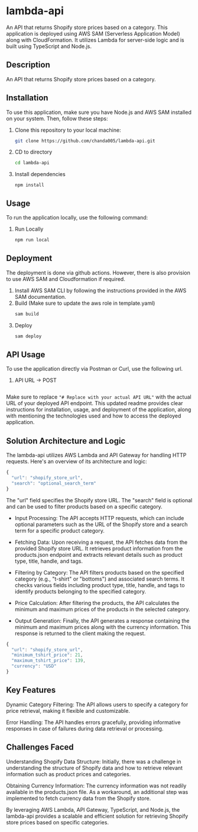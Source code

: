 # lambda-api

An API that returns Shopify store prices based on a category. This application is deployed using AWS SAM (Serverless Application Model) along with CloudFormation. It utilizes Lambda for server-side logic and is built using TypeScript and Node.js.

## Description

An API that returns Shopify store prices based on a category.

## Installation

To use this application, make sure you have Node.js and AWS SAM installed on your system. Then, follow these steps:

1. Clone this repository to your local machine:

   ```bash
   git clone https://github.com/chanda005/lambda-api.git

2. CD to directory
    ```bash
   cd lambda-api
3. Install dependencies
    ```
   npm install

## Usage
To run the application locally, use the following command:
1. Run Locally
    ```bash
    npm run local

## Deployment
The deployment is done via github actions. However, there is also provision to use AWS SAM and Cloudformation if required.
1. Install AWS SAM CLI by following the instructions provided in the AWS SAM documentation.
2. Build (Make sure to update the aws role in template.yaml)
    ```bash
    sam build
3. Deploy
    ```bash
    sam deploy

## API Usage
To use the application directly via Postman or Curl, use the following url.
1. API URL -> POST
    ```bash

Make sure to replace `"# Replace with your actual API URL"` with the actual URL of your deployed API endpoint. This updated readme provides clear instructions for installation, usage, and deployment of the application, along with mentioning the technologies used and how to access the deployed application.


## Solution Architecture and Logic
The lambda-api utilizes AWS Lambda and API Gateway for handling HTTP requests. Here's an overview of its architecture and logic:

```javascript
{
  "url": "shopify_store_url",
  "search": "optional_search_term"
}
```

The "url" field specifies the Shopify store URL.
The "search" field is optional and can be used to filter products based on a specific category.

* Input Processing: The API accepts HTTP requests, which can include optional parameters such as the URL of the Shopify store and a search term for a specific product category.

* Fetching Data: Upon receiving a request, the API fetches data from the provided Shopify store URL. It retrieves product information from the products.json endpoint and extracts relevant details such as product type, title, handle, and tags.

* Filtering by Category: The API filters products based on the specified category (e.g., "t-shirt" or "bottoms") and associated search terms. It checks various fields including product type, title, handle, and tags to identify products belonging to the specified category.

* Price Calculation: After filtering the products, the API calculates the minimum and maximum prices of the products in the selected category.

* Output Generation: Finally, the API generates a response containing the minimum and maximum prices along with the currency information. This response is returned to the client making the request.

```javascript
{
  "url": "shopify_store_url",
  "minimum_tshirt_price": 21,
  "maximum_tshirt_price": 139,
  "currency": "USD"
}
```

## Key Features
Dynamic Category Filtering: The API allows users to specify a category for price retrieval, making it flexible and customizable.

Error Handling: The API handles errors gracefully, providing informative responses in case of failures during data retrieval or processing.

## Challenges Faced
Understanding Shopify Data Structure: Initially, there was a challenge in understanding the structure of Shopify data and how to retrieve relevant information such as product prices and categories.

Obtaining Currency Information: The currency information was not readily available in the products.json file. As a workaround, an additional step was implemented to fetch currency data from the Shopify store.

By leveraging AWS Lambda, API Gateway, TypeScript, and Node.js, the lambda-api provides a scalable and efficient solution for retrieving Shopify store prices based on specific categories.